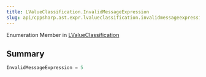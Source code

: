 ```yaml
---
title: LValueClassification.InvalidMessageExpression
slug: api/cppsharp.ast.expr.lvalueclassification.invalidmessageexpression
---
```

Enumeration Member in [LValueClassification](/api/cppsharp/ast/expr/lvalueclassification)

## Summary



```csharp
InvalidMessageExpression = 5
```

